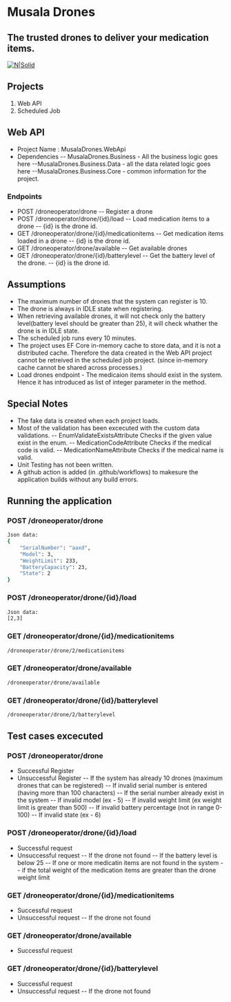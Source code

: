 # Musala Drones
## The trusted drones to deliver your medication items.

[![N|Solid](https://www.musala.com/wp-content/themes/musalasoft/dist/assets/img/logo_musala_green.png)](https://www.musala.com/)

## Projects
1. Web API
2. Scheduled Job

## Web API
- Project Name : MusalaDrones.WebApi
- Dependencies
-- MusalaDrones.Business - All the business logic goes here
--MusalaDrones.Business.Data - all the data related logic goes here
--MusalaDrones.Business.Core - common information for the project.

### Endpoints
- POST /droneoperator/drone 
-- Register a drone
- POST /droneoperator/drone/{id}/load
-- Load medication items to a drone
-- {id} is the drone id.
- GET /droneoperator/drone/{id}/medicationitems
-- Get medication items loaded in a drone
-- {id} is the drone id.
- GET /droneoperator/drone/available
-- Get available drones
- GET /droneoperator/drone/{id}/batterylevel
-- Get the battery level of the drone.
-- {id} is the drone id.

## Assumptions
- The maximum number of drones that the system can register is 10.
- The drone is always in IDLE state when registering.
- When retrieving available drones, it will not check only the battery level(battery level should be greater than 25), it will check whather the drone is in IDLE state.
- The scheduled job runs every 10 minutes.
- The project uses EF Core in-memory cache to store data, and it is not a distributed cache. Therefore the data created in the Web API project cannot be retreived in the scheduled job project. (since in-memory cache cannot be shared across processes.)
- Load drones endpoint - The medicaion items should exist in the system. Hence it has introduced as list of integer parameter in the method.

## Special Notes
- The fake data is created when each project loads.
- Most of the validation has been excecuted with the custom data validations. 
-- EnumValidateExistsAttribute
Checks if the given value exist in the enum.
-- MedicationCodeAttribute
Checks if the medical code is valid.
-- MedicationNameAttribute
Checks if the medical name is valid.
- Unit Testing has not been written.
- A github action is added (in .github/workflows) to makesure the application builds without any build errors.

## Running the application

### POST /droneoperator/drone

```sh
Json data:
{
    "SerialNumber": "aaxd",
    "Model": 3,
    "WeightLimit": 233,
    "BatteryCapacity": 23,
    "State": 2
}
```

### POST /droneoperator/drone/{id}/load

```sh
Json data:
[2,3]
```
### GET /droneoperator/drone/{id}/medicationitems
```sh
/droneoperator/drone/2/medicationitems
```

### GET /droneoperator/drone/available
```sh
/droneoperator/drone/available
```

### GET /droneoperator/drone/{id}/batterylevel

```sh
/droneoperator/drone/2/batterylevel
```

## Test cases excecuted

### POST /droneoperator/drone
- Successful Register
- Unsuccessful Register
-- If the system has already 10 drones (maximum drones that can be registered)
-- If invalid serial number is entered (having more than 100 characters)
-- If the serial number already exist in the system
-- If invalid model (ex - 5)
-- If invalid weight limit (ex weight limit is greater than 500)
-- If invalid battery percentage (not in range 0-100)
-- If invalid state (ex - 6)

### POST /droneoperator/drone/{id}/load
- Successful request
- Unsuccessful request
-- If the drone not found
-- If the battery level is below 25
-- If one or more medicatin items are not found in the system
-- if the total weight of the medication items are greater than the drone weight limit

### GET /droneoperator/drone/{id}/medicationitems
- Successful request
- Unsuccessful request
-- If the drone not found

### GET /droneoperator/drone/available
- Successful request

### GET /droneoperator/drone/{id}/batterylevel
- Successful request
- Unsuccessful request
-- If the drone not found
